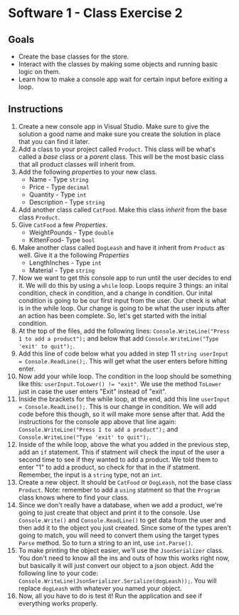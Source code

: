 # Software 1 - Class Exercise 2
## Goals
- Create the base classes for the store.
- Interact with the classes by making some objects and running basic logic on them.
- Learn how to make a console app wait for certain input before exiting a loop.

## Instructions
1. Create a new console app in Visual Studio.  Make sure to give the solution a good name and make sure you create the solution in place that you can find it later.
1. Add a class to your project called `Product`.  This class will be what's called a _base_ class or a _parent_ class.  This will be the most basic class that all product classes will inherit from.
1. Add the following _properties_ to your new class.
   - Name - Type `string`
   - Price - Type `decimal`
   - Quantity - Type `int`
   - Description - Type `string`
1. Add another class called `CatFood`.  Make this class _inherit_ from the base class `Product`.
1. Give `CatFood` a few _Properties_.
   - WeightPounds - Type `double`
   - KittenFood- Type `bool`
1. Make another class called `DogLeash` and have it inherit from `Product` as well. Give it a the following _Properties_ 
   - LengthInches - Type `int`
   - Material - Type `string`
1. Now we want to get this console app to run until the user decides to end it.  We will do this by using a `while` loop.  Loops require 3 things: an inital condition, check in condition, and a change in condition.  Our inital condition is going to be our first input from the user.  Our check is what is in the while loop.  Our change is going to be what the user inputs after an action has been complete.  So, let's get started with the initial condition.
1. At the top of the files, add the following lines: `Console.WriteLine("Press 1 to add a product");` and below that add `Console.WriteLine("Type 'exit' to quit");`.
1. Add this line of code below what you added in step 11 `string userInput = Console.ReadLine();`.  This will get what the user enters before hitting enter.
1. Now add your while loop.  The condition in the loop should be something like this: `userInput.ToLower() != "exit"`.  We use the method `ToLower` just in case the user enters "Exit" instead of "exit".
1. Inside the brackets for the while loop, at the end, add this line `userInput = Console.ReadLine();`. This is our change in condition.  We will add code before this though, so it will make more sense after that. Add the instructions for the console app above that line again: `Console.WriteLine("Press 1 to add a product");` and `Console.WriteLine("Type 'exit' to quit");`. 
1. Inside of the while loop, above the what you added in the previous step, add an `if` statement.  This if statment will check the input of the user a second time to see if they wanted to add a product. We told them to enter "1" to add a product, so check for that in the if statment.  Remember, the input is a `string` type, not an `int`.
1. Create a new object.  It should be `CatFood` or `DogLeash`, not the base class `Product`.  Note: remember to add a `using` statment so that the `Program` class knows where to find your class.
1. Since we don't really have a database, when we add a product, we're going to just create that object and print it to the console.  Use `Console.Write()` and `Console.ReadLine()` to get data from the user and then add it to the object you just created.  Since some of the types aren't going to match, you will need to convert them using the target types `Parse` method.  So to turn a string to an int, use `int.Parse()`.
1. To make printing the object easier, we'll use the `JsonSerializer` class.  You don't need to know all the ins and outs of how this works right now, but basically it will just convert our object to a json object.  Add the following line to your code: `Console.WriteLine(JsonSerializer.Serialize(dogLeash));`.  You will replace `dogLeash` with whatever you named your object.
1. Now, all you have to do is test it!  Run the application and see if everything works properly.
